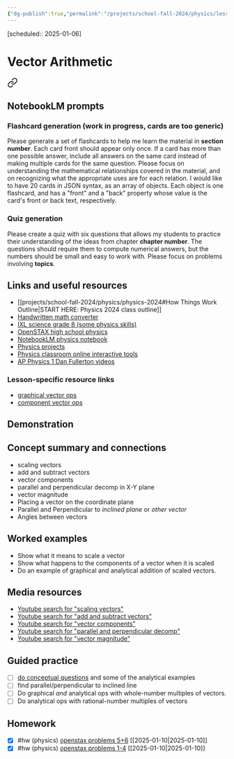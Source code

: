 ```yaml
---
{"dg-publish":true,"permalink":"/projects/school-fall-2024/physics/lessons/vector-arithmetic/"}
---
```


[scheduled:: 2025-01-06]
#  Vector Arithmetic


<div class="transclusion internal-embed is-loaded"><a class="markdown-embed-link" href="/projects/school-fall-2024/physics/physics-2024/#notebook-lm-prompts" aria-label="Open link"><svg xmlns="http://www.w3.org/2000/svg" width="24" height="24" viewBox="0 0 24 24" fill="none" stroke="currentColor" stroke-width="2" stroke-linecap="round" stroke-linejoin="round" class="svg-icon lucide-link"><path d="M10 13a5 5 0 0 0 7.54.54l3-3a5 5 0 0 0-7.07-7.07l-1.72 1.71"></path><path d="M14 11a5 5 0 0 0-7.54-.54l-3 3a5 5 0 0 0 7.07 7.07l1.71-1.71"></path></svg></a><div class="markdown-embed">



## NotebookLM prompts

### Flashcard generation (work in progress, cards are too generic)

Please generate a set of flashcards to help me learn the material in **section number**. Each card front should appear only once. If a card has more than one possible answer, include all answers on the same card instead of making multiple cards for the same question. Please focus on understanding the mathematical relationships covered in the material, and on recognizing what the appropriate uses are for each relation. I would like to have 20 cards in JSON syntax, as an array of objects. Each object is one flashcard, and has a "front" and a "back" property whose value is the card's front or back text, respectively.

### Quiz generation

Please create a quiz with six questions that allows my students to practice their understanding of the ideas from chapter **chapter number**. The questions should require them to compute numerical answers, but the numbers should be small and easy to work with. Please focus on problems involving **topics**.



</div></div>


## Links and useful resources 

- [[projects/school-fall-2024/physics/physics-2024#How Things Work Outline\|START HERE: Physics 2024 class outline]]
- [Handwritten math converter](https://webdemo.myscript.com/views/math/index.html#)
- [IXL science grade 8 (some physics skills)](https://www.ixl.com/science/grade-8)
- [OpenSTAX high school physics](https://openstax.org/books/physics/pages/1-introduction)
- [NotebookLM physics notebook](https://notebooklm.google.com/notebook/94fe29f5-cebb-4621-9e03-d20110b7a978)
- [Physics projects](https://www.sciencebuddies.org/science-fair-projects/science-projects/physics/high-school)
- [Physics classroom online interactive tools](https://www.physicsclassroom.com)
- [AP Physics 1 Dan Fullerton videos](https://www.youtube.com/playlist?list=PLd2HWlWc-MsysWuL9ksneEM8cl5bk3bHH)


### Lesson-specific resource links

- [graphical vector ops](https://openstax.org/books/physics/pages/5-1-vector-addition-and-subtraction-graphical-methods) 
- [component vector ops](https://openstax.org/books/physics/pages/5-1-vector-addition-and-subtraction-graphical-methods) 


## Demonstration


## Concept summary and connections

- scaling vectors 
- add and subtract vectors 
- vector components 
- parallel and perpendicular decomp in X-Y plane
- vector magnitude 
- Placing a vector on the coordinate plane
- Parallel and Perpendicular to *inclined plane* or *other vector*
- Angles between vectors

## Worked examples

- Show what it means to scale a vector
- Show what happens to the components of a vector when it is scaled
- Do an example of graphical and analytical addition of scaled vectors.

## Media resources

- [Youtube search for "scaling vectors"](https://www.youtube.com/results?search_query=scaling%20vectors) 
- [Youtube search for "add and subtract vectors"](https://www.youtube.com/results?search_query=add%20and%20subtract%20vectors) 
- [Youtube search for "vector components"](https://www.youtube.com/results?search_query=vector%20components) 
- [Youtube search for "parallel and perpendicular decomp"](https://www.youtube.com/results?search_query=parallel%20and%20perpendicular%20decomp) 
- [Youtube search for "vector magnitude"](https://www.youtube.com/results?search_query=vector%20magnitude) 

## Guided practice

- [ ] [do conceptual questions](https://openstax.org/books/physics/pages/5-2-vector-addition-and-subtraction-analytical-methods) and some of the analytical examples  
- [ ] find parallel/perpendicular to inclined line
- [ ] Do graphical *and* analytical ops with whole-number multiples of vectors.
- [ ] Do analytical ops with rational-number multiples of vectors 

## Homework


- [x] #hw (physics) [openstax problems 5+6](https://openstax.org/books/physics/pages/5-2-vector-addition-and-subtraction-analytical-methods) [[2025-01-10\|2025-01-10]]
- [x] #hw (physics) [openstax problems 1-4](https://openstax.org/books/physics/pages/5-2-vector-addition-and-subtraction-analytical-methods) [[2025-01-10\|2025-01-10]]
